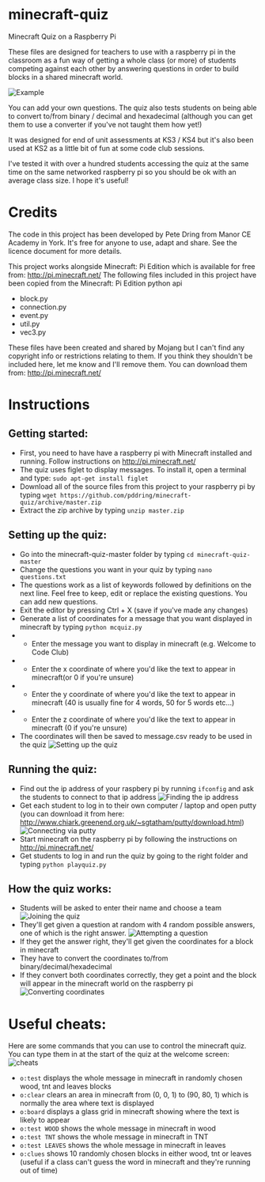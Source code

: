 minecraft-quiz
==============

Minecraft Quiz on a Raspberry Pi

These files are designed for teachers to use with a raspberry pi in the classroom as a fun way of getting a whole class (or more)
of students competing against each other by answering questions in order to build blocks in a shared minecraft world.

![Example](https://cloud.githubusercontent.com/assets/760604/5298811/1f21e84e-7bb8-11e4-95df-3c773aacc7ac.jpg)

You can add your own questions. The quiz also tests students on being able to convert to/from binary / decimal and hexadecimal (although you can get them to use a converter if you've not taught them how yet!)

It was designed for end of unit assessments at KS3 / KS4 but it's also been used at KS2 as a little bit of fun at some code club sessions.

I've tested it with over a hundred students accessing the quiz at the same time on the same networked raspberry pi so you should be ok with an average class size. I hope it's useful!

Credits
=======

The code in this project has been developed by Pete Dring from Manor CE Academy in York. It's free for anyone to use, adapt and share. See the licence document for more details.

This project works alongside Minecraft: Pi Edition which is available for free from: http://pi.minecraft.net/
The following files included in this project have been copied from the Minecraft: Pi Edition python api
* block.py
* connection.py
* event.py
* util.py
* vec3.py

These files have been created and shared by Mojang but I can't find any copyright info or restrictions relating to them. If you think they shouldn't be included here, let me know and I'll remove them. You can download them from: http://pi.minecraft.net/

Instructions
============

Getting started:
---------------
* First, you need to have have a raspberry pi with Minecraft installed and running. Follow instructions on http://pi.minecraft.net/
* The quiz uses figlet to display messages. To install it, open a terminal and type: `sudo apt-get install figlet`
* Download all of the source files from this project to your raspberry pi by typing `wget https://github.com/pddring/minecraft-quiz/archive/master.zip`
* Extract the zip archive by typing `unzip master.zip`


Setting up the quiz:
--------------------
* Go into the minecraft-quiz-master folder by typing `cd minecraft-quiz-master`
* Change the questions you want in your quiz by typing `nano questions.txt`
* The questions work as a list of keywords followed by definitions on the next line. Feel free to keep, edit or replace the existing questions. You can add new questions.
* Exit the editor by pressing Ctrl + X (save if you've made any changes)
* Generate a list of coordinates for a message that you want displayed in minecraft by typing `python mcquiz.py`
* - Enter the message you want to display in minecraft (e.g. Welcome to Code Club)
* - Enter the x coordinate of where you'd like the text to appear in minecraft(or 0 if you're unsure)
* - Enter the y coordinate of where you'd like the text to appear in minecraft (40 is usually fine for 4 words, 50 for 5 words etc...)
* - Enter the z coordinate of where you'd like the text to appear in minecraft (0 if you're unsure)
* The coordinates will then be saved to message.csv ready to be used in the quiz
![Setting up the quiz](https://cloud.githubusercontent.com/assets/760604/5298477/4b411142-7bb4-11e4-8a33-2311ed162c57.png)

Running the quiz:
-----------------
* Find out the ip address of your raspbery pi by running `ifconfig` and ask the students to connect to that ip address
![Finding the ip address](https://cloud.githubusercontent.com/assets/760604/5298526/e30123be-7bb4-11e4-8692-d504b77989c2.png)
* Get each student to log in to their own computer / laptop and open putty (you can download it from here: http://www.chiark.greenend.org.uk/~sgtatham/putty/download.html)
![Connecting via putty](https://cloud.githubusercontent.com/assets/760604/5298557/23a1b460-7bb5-11e4-8438-3429460385c6.png)
* Start minecraft on the raspberry pi by following the instructions on http://pi.minecraft.net/
* Get students to log in and run the quiz by going to the right folder and typing `python playquiz.py`

How the quiz works:
-------------------
* Students will be asked to enter their name and choose a team
![Joining the quiz](https://cloud.githubusercontent.com/assets/760604/5298479/4b44f0aa-7bb4-11e4-9f38-9f7fff7acad0.png)
* They'll get given a question at random with 4 random possible answers, one of which is the right answer.
![Attempting a question](https://cloud.githubusercontent.com/assets/760604/5298478/4b416e08-7bb4-11e4-83a5-fe9e23efd3a4.png)
* If they get the answer right, they'll get given the coordinates for a block in minecraft
* They have to convert the coordinates to/from binary/decimal/hexadecimal 
* If they convert both coordinates correctly, they get a point and the block will appear in the minecraft world on the raspberry pi
![Converting coordinates](https://cloud.githubusercontent.com/assets/760604/5298476/4b40d754-7bb4-11e4-852c-bc9947b47eff.png)

Useful cheats:
==============
Here are some commands that you can use to control the minecraft quiz. You can type them in at the start of the quiz at the welcome screen:
![cheats](https://cloud.githubusercontent.com/assets/760604/5298631/318265ce-7bb6-11e4-8615-fc7802638489.png)
* `o:test` displays the whole message in minecraft in randomly chosen wood, tnt and leaves blocks
* `o:clear` clears an area in minecraft from (0, 0, 1) to (90, 80, 1) which is normally the area where text is displayed
* `o:board` displays a glass grid in minecraft showing where the text is likely to appear
* `o:test WOOD` shows the whole message in minecraft in wood
* `o:test TNT` shows the whole message in minecraft in TNT
* `o:test LEAVES` shows the whole message in minecraft in leaves
* `o:clues` shows 10 randomly chosen blocks in either wood, tnt or leaves (useful if a class can't guess the word in minecraft and they're running out of time)
